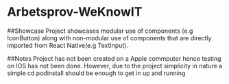 # Arbetsprov-WeKnowIT

##Showcase
Project showcases modular use of components (e.g IconButton) along with non-modular use of components that are directly imported from React Native(e.g TextInput).

##Notes 
Project has not been created on a Apple commputer hence testing on IOS has not been done. However, due to the project simplicity in nature a simple cd podinstall should be enough to get in up and running
